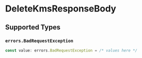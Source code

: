 # DeleteKmsResponseBody


## Supported Types

### `errors.BadRequestException`

```typescript
const value: errors.BadRequestException = /* values here */
```

